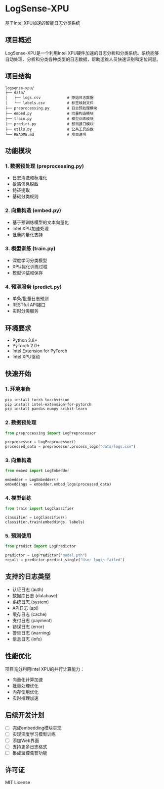 # LogSense-XPU

基于Intel XPU加速的智能日志分类系统

## 项目概述

LogSense-XPU是一个利用Intel XPU硬件加速的日志分析和分类系统。系统能够自动处理、分析和分类各种类型的日志数据，帮助运维人员快速识别和定位问题。

## 项目结构

```
logsense-xpu/
├── data/
│   ├── logs.csv            # 原始日志数据
│   └── labels.csv          # 标签映射文件
├── preprocessing.py        # 日志预处理模块
├── embed.py                # 向量构造模块
├── train.py                # 模型训练模块
├── predict.py              # 预测接口模块
├── utils.py                # 公共工具函数
└── README.md               # 项目说明
```

## 功能模块

### 1. 数据预处理 (preprocessing.py)
- 日志清洗和标准化
- 敏感信息脱敏
- 特征提取
- 基础分类规则

### 2. 向量构造 (embed.py)
- 基于预训练模型的文本向量化
- Intel XPU加速处理
- 批量向量化支持

### 3. 模型训练 (train.py)
- 深度学习分类模型
- XPU优化训练过程
- 模型评估和保存

### 4. 预测服务 (predict.py)
- 单条/批量日志预测
- RESTful API接口
- 实时分类服务

## 环境要求

- Python 3.8+
- PyTorch 2.0+
- Intel Extension for PyTorch
- Intel XPU驱动

## 快速开始

### 1. 环境准备
```bash
pip install torch torchvision
pip install intel-extension-for-pytorch
pip install pandas numpy scikit-learn
```

### 2. 数据预处理
```python
from preprocessing import LogPreprocessor

preprocessor = LogPreprocessor()
processed_data = preprocessor.process_logs("data/logs.csv")
```

### 3. 向量构造
```python
from embed import LogEmbedder

embedder = LogEmbedder()
embeddings = embedder.embed_logs(processed_data)
```

### 4. 模型训练
```python
from train import LogClassifier

classifier = LogClassifier()
classifier.train(embeddings, labels)
```

### 5. 预测使用
```python
from predict import LogPredictor

predictor = LogPredictor("model.pth")
result = predictor.predict_single("User login failed")
```

## 支持的日志类型

- 认证日志 (auth)
- 数据库日志 (database)
- 系统日志 (system)
- API日志 (api)
- 缓存日志 (cache)
- 支付日志 (payment)
- 错误日志 (error)
- 警告日志 (warning)
- 信息日志 (info)

## 性能优化

项目充分利用Intel XPU的并行计算能力：
- 向量化计算加速
- 批量处理优化
- 内存使用优化
- 实时推理加速

## 后续开发计划

- [ ] 完成embedding模块实现
- [ ] 实现深度学习模型训练
- [ ] 添加Web界面
- [ ] 支持更多日志格式
- [ ] 集成监控告警功能

## 许可证

MIT License 